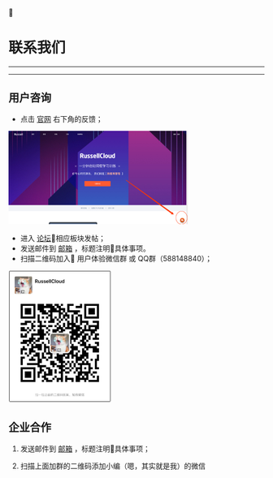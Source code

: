 
# 联系我们

---

<!-- toc -->

---

## 用户咨询

* 点击 [官网](http://russellcloud.com/) 右下角的反馈；

<img src="asserts/img/contact_us_1.png" width="70%"/>

* 进入 [论坛](http://forum.russellcloud.com/)相应板块发帖； 
* 发送邮件到 [邮箱](contact@russellcloud.cn) ，标题注明具体事项。
* 扫描二维码加入 用户体验微信群 或 QQ群（588148840）；

<img src="asserts/img/contact_us_2.jpeg" width="40%"/>


## 企业合作

1. 发送邮件到 [邮箱](contact@russellcloud.cn) ，标题注明具体事项；

2. 扫描上面加群的二维码添加小编（嗯，其实就是我）的微信

